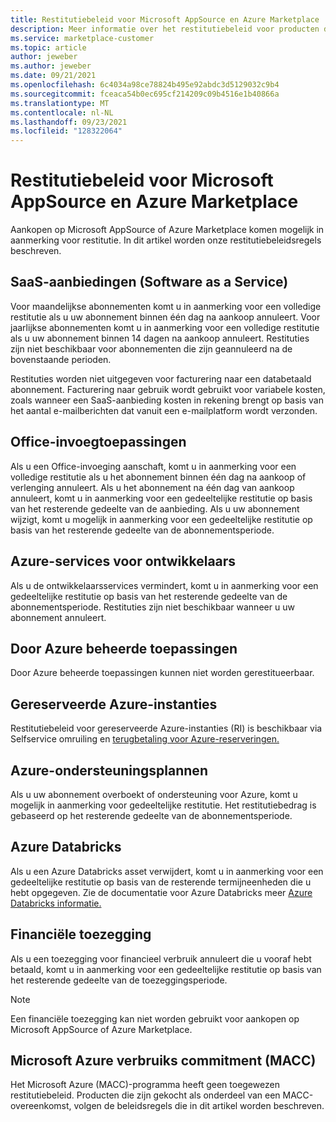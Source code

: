 ```yaml
---
title: Restitutiebeleid voor Microsoft AppSource en Azure Marketplace
description: Meer informatie over het restitutiebeleid voor producten die worden verkocht op Microsoft AppSource en Azure Marketplace.
ms.service: marketplace-customer
ms.topic: article
author: jeweber
ms.author: jeweber
ms.date: 09/21/2021
ms.openlocfilehash: 6c4034a98ce78824b495e92abdc3d5129032c9b4
ms.sourcegitcommit: fceaca54b0ec695cf214209c09b4516e1b40866a
ms.translationtype: MT
ms.contentlocale: nl-NL
ms.lasthandoff: 09/23/2021
ms.locfileid: "128322064"
---
```

# <a name="refund-policies-for-microsoft-appsource-and-azure-marketplace"></a>Restitutiebeleid voor Microsoft AppSource en Azure Marketplace

Aankopen op Microsoft AppSource of Azure Marketplace komen mogelijk in aanmerking voor restitutie. In dit artikel worden onze restitutiebeleidsregels beschreven.

## <a name="software-as-a-service-saas-offers"></a>SaaS-aanbiedingen (Software as a Service)

Voor maandelijkse abonnementen komt u in aanmerking voor een volledige restitutie als u uw abonnement binnen één dag na aankoop annuleert. Voor jaarlijkse abonnementen komt u in aanmerking voor een volledige restitutie als u uw abonnement binnen 14 dagen na aankoop annuleert. Restituties zijn niet beschikbaar voor abonnementen die zijn geannuleerd na de bovenstaande perioden.

Restituties worden niet uitgegeven voor facturering naar een databetaald abonnement. Facturering naar gebruik wordt gebruikt voor variabele kosten, zoals wanneer een SaaS-aanbieding kosten in rekening brengt op basis van het aantal e-mailberichten dat vanuit een e-mailplatform wordt verzonden.

## <a name="office-add-ins"></a>Office-invoegtoepassingen

Als u een Office-invoeging aanschaft, komt u in aanmerking voor een volledige restitutie als u het abonnement binnen één dag na aankoop of verlenging annuleert. Als u het abonnement na één dag van aankoop annuleert, komt u in aanmerking voor een gedeeltelijke restitutie op basis van het resterende gedeelte van de aanbieding. Als u uw abonnement wijzigt, komt u mogelijk in aanmerking voor een gedeeltelijke restitutie op basis van het resterende gedeelte van de abonnementsperiode.

## <a name="azure-developer-services"></a>Azure-services voor ontwikkelaars

Als u de ontwikkelaarsservices vermindert, komt u in aanmerking voor een gedeeltelijke restitutie op basis van het resterende gedeelte van de abonnementsperiode. Restituties zijn niet beschikbaar wanneer u uw abonnement annuleert.

## <a name="azure-managed-applications"></a>Door Azure beheerde toepassingen

Door Azure beheerde toepassingen kunnen niet worden gerestitueerbaar.

## <a name="azure-reserved-instances"></a>Gereserveerde Azure-instanties

Restitutiebeleid voor gereserveerde Azure-instanties (RI) is beschikbaar via Selfservice omruiling en [terugbetaling voor Azure-reserveringen.](/azure/cost-management-billing/reservations/exchange-and-refund-azure-reservations)

## <a name="azure-support-plans"></a>Azure-ondersteuningsplannen

Als u uw abonnement overboekt of ondersteuning voor Azure, komt u mogelijk in aanmerking voor gedeeltelijke restitutie. Het restitutiebedrag is gebaseerd op het resterende gedeelte van de abonnementsperiode.

## <a name="azure-databricks"></a>Azure Databricks

Als u een Azure Databricks asset verwijdert, komt u in aanmerking voor een gedeeltelijke restitutie op basis van de resterende termijneenheden die u hebt opgegeven. Zie de documentatie voor Azure Databricks meer [Azure Databricks informatie.](/azure/databricks)

## <a name="monetary-commitment"></a>Financiële toezegging

Als u een toezegging voor financieel verbruik annuleert die u vooraf hebt betaald, komt u in aanmerking voor een gedeeltelijke restitutie op basis van het resterende gedeelte van de toezeggingsperiode.

> [!NOTE]
> Een financiële toezegging kan niet worden gebruikt voor aankopen op Microsoft AppSource of Azure Marketplace.

## <a name="microsoft-azure-consumption-commitment-macc"></a>Microsoft Azure verbruiks commitment (MACC)

Het Microsoft Azure (MACC)-programma heeft geen toegewezen restitutiebeleid. Producten die zijn gekocht als onderdeel van een MACC-overeenkomst, volgen de beleidsregels die in dit artikel worden beschreven.
